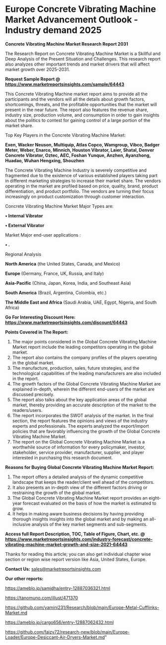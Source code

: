 # Europe Concrete Vibrating Machine Market Advancement Outlook - Industry demand 2025

<strong>Concrete Vibrating Machine Market Research Report 2031</strong>

The Research Report on Concrete Vibrating Machine Market is a Skillful and Deep Analysis of the Present Situation and Challenges. This research report also analyzes other important trends and market drivers that will affect market growth over 2025-2031.

<strong>Request Sample Report @ <a href=https://www.marketreportsinsights.com/sample/64443>https://www.marketreportsinsights.com/sample/64443</a></strong>

This Concrete Vibrating Machine market report aims to provide all the participants and the vendors will all the details about growth factors, shortcomings, threats, and the profitable opportunities that the market will present in the near future. The report also features the revenue share, industry size, production volume, and consumption in order to gain insights about the politics to contest for gaining control of a large portion of the market share.

Top Key Players in the Concrete Vibrating Machine Market:

<strong>Exen, Wacker Neuson, Multiquip, Atlas Copco, Wamgroup, Vibco, Badger Meter, Weber, Enarco, Minnich, Houston Vibrator, Laier, Shatal, Denver Concrete Vibrator, Oztec, AEC, Foshan Yunque, Anzhen, Ayanzhong, Huadao, Wuhan Hengxing, Shouzhen</strong>

The Concrete Vibrating Machine Industry is severely competitive and fragmented due to the existence of various established players taking part in different marketing strategies to increase their market share. The vendors operating in the market are profiled based on price, quality, brand, product differentiation, and product portfolio. The vendors are turning their focus increasingly on product customization through customer interaction.

Concrete Vibrating Machine Market Major Types are:

<strong>• Internal Vibrator

• External Vibrator</strong>

Market Major end-user applications :

<strong>• .</strong>

Regional Analysis

</u><strong><b>North America</b></strong> (the United States, Canada, and Mexico)

<strong><b>Europe </b></strong>(Germany, France, UK, Russia, and Italy)

<strong><b>Asia-Pacific</b></strong> (China, Japan, Korea, India, and Southeast Asia)

<strong><b>South America</b></strong> (Brazil, Argentina, Colombia, etc.)

<strong><b>The Middle East and Africa</b></strong> (Saudi Arabia, UAE, Egypt, Nigeria, and South Africa)

<strong>Go For Interesting Discount Here: <a href=https://www.marketreportsinsights.com/discount/64443>https://www.marketreportsinsights.com/discount/64443</a></strong>

<strong>Points Covered in The Report:</strong>
<ol>
  <li>The major points considered in the Global Concrete Vibrating Machine Market report include the leading competitors operating in the global market.</li>
  <li>The report also contains the company profiles of the players operating in the global market.</li>
  <li>The manufacture, production, sales, future strategies, and the technological capabilities of the leading manufacturers are also included in the report.</li>
  <li>The growth factors of the Global Concrete Vibrating Machine Market are explained in-depth, wherein the different end-users of the market are discussed precisely.</li>
  <li>The report also talks about the key application areas of the global market, thereby providing an accurate description of the market to the readers/users.</li>
  <li>The report incorporates the SWOT analysis of the market. In the final section, the report features the opinions and views of the industry experts and professionals. The experts analyzed the export/import policies that are favorably influencing the growth of the Global Concrete Vibrating Machine Market.</li>
  <li>The report on the Global Concrete Vibrating Machine Market is a worthwhile source of information for every policymaker, investor, stakeholder, service provider, manufacturer, supplier, and player interested in purchasing this research document.</li>
</ol>
<strong>Reasons for Buying Global Concrete Vibrating Machine Market Report:</strong>

<ol>
  <li>The report offers a detailed analysis of the dynamic competitive landscape that keeps the reader/client well ahead of the competitors.</li>
  <li>It also presents an in-depth view of the different factors driving or restraining the growth of the global market.</li>
  <li>The Global Concrete Vibrating Machine Market report provides an eight-year forecast evaluated on the basis of how the market is estimated to grow.</li>
  <li>It helps in making aware business decisions by having providing thorough insights insights into the global market and by making an all-inclusive analysis of the key market segments and sub-segments.</li>
</ol>
<strong>Access full Report Description, TOC, Table of Figure, Chart, etc. @ <a href=https://www.marketreportsinsights.com/industry-forecast/concrete-vibrating-machine-market-growth-and-size-2021-64443>https://www.marketreportsinsights.com/industry-forecast/concrete-vibrating-machine-market-growth-and-size-2021-64443</a></strong>


Thanks for reading this article; you can also get individual chapter wise section or region wise report version like Asia, United States, Europe.

<strong>Contact Us:</strong>
sales@marketreportsinsights.com

<strong>Our other reports:</strong>

<a href=https://ameblo.jp/samidha/entry-12887036321.html>https://ameblo.jp/samidha/entry-12887036321.html</a>

<a href=https://tanomuno.com/illust/471370>https://tanomuno.com/illust/471370</a>

<a href=https://github.com/yamini231/Research/blob/main/Europe-Metal-Cufflinks-Market.md>https://github.com/yamini231/Research/blob/main/Europe-Metal-Cufflinks-Market.md</a>

<a href=https://ameblo.jp/cargo656/entry-12887062432.html>https://ameblo.jp/cargo656/entry-12887062432.html</a>

<a href=https://github.com/faizy72/research-new/blob/main/Europe-Loader/Europe-Desiccant-Air-Dryers-Market.md>https://github.com/faizy72/research-new/blob/main/Europe-Loader/Europe-Desiccant-Air-Dryers-Market.md</a>"
